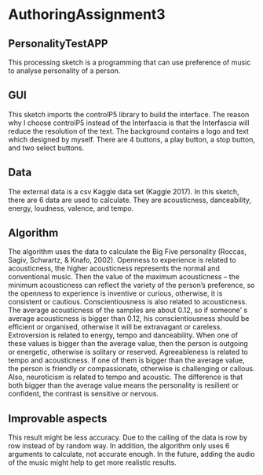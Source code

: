 # AuthoringAssignment3
## PersonalityTestAPP

This processing sketch is a programming that can use preference of music to analyse personality of a person.
## GUI
This sketch imports the controlP5 library to build the interface. The reason why I choose controlP5 instead of the Interfascia is that the Interfascia will reduce the resolution of the text.
The background contains a logo and text which designed by myself. There are 4 buttons, a play button, a stop button, and two select buttons.
## Data
The external data is a csv Kaggle data set (Kaggle 2017). In this sketch, there are 6 data are used to calculate. They are acousticness, danceability, energy, loudness, valence, and tempo.
## Algorithm
The algorithm uses the data to calculate the Big Five personality (Roccas, Sagiv, Schwartz, & Knafo, 2002).
Openness to experience is related to acousticness, the higher acousticness represents the normal and conventional music. Then the value of the maximum acousticness – the minimum acousticness can reflect the variety of the person’s preference, so the openness to experience is inventive or curious, otherwise, it is consistent or cautious.
Conscientiousness is also related to acousticness. The average acousticness of the samples are about 0.12, so if someone’ s average acousticness is bigger than 0.12, his conscientiousness should be efficient or organised, otherwise it will be extravagant or careless.
Extroversion is related to energy, tempo and danceability. When one of these values is bigger than the average value, then the person is outgoing or energetic, otherwise is solitary or reserved.
Agreeableness is related to tempo and acousticness. If one of them is bigger than the average value, the person is friendly or compassionate, otherwise is challenging or callous.
Also, neuroticism is related to tempo and acoustic. The difference is that both bigger than the average value means the personality is resilient or confident, the contrast is sensitive or nervous.
## Improvable aspects
This result might be less accuracy. Due to the calling of the data is row by row instead of by random way. In addition, the algorithm only uses 6 arguments to calculate, not accurate enough. In the future, adding the audio of the music might help to get more realistic results.
